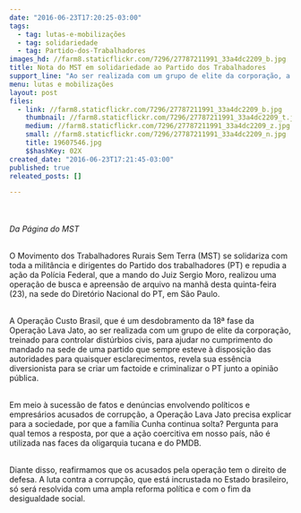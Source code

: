 ```yaml
---
date: "2016-06-23T17:20:25-03:00"
tags:
  - tag: lutas-e-mobilizações
  - tag: solidariedade
  - tag: Partido-dos-Trabalhadores
images_hd: //farm8.staticflickr.com/7296/27787211991_33a4dc2209_b.jpg
title: Nota do MST em solidariedade ao Partido dos Trabalhadores
support_line: "Ao ser realizada com um grupo de elite da corporação, a operação  revela sua essência diversionista para se criar um factoide e criminalizar o PT junto a opinião pública."
menu: lutas e mobilizações
layout: post
files:
  - link: //farm8.staticflickr.com/7296/27787211991_33a4dc2209_b.jpg
    thumbnail: //farm8.staticflickr.com/7296/27787211991_33a4dc2209_t.jpg
    medium: //farm8.staticflickr.com/7296/27787211991_33a4dc2209_z.jpg
    small: //farm8.staticflickr.com/7296/27787211991_33a4dc2209_n.jpg
    title: 19607546.jpg
    $$hashKey: 02X
created_date: "2016-06-23T17:21:45-03:00"
published: true
releated_posts: []

---
```

<p style="line-height: 20.8px;">&nbsp;</p>

<p><em>Da P&aacute;gina do MST&nbsp;</em></p>

<p><br />
O Movimento dos Trabalhadores Rurais Sem Terra (MST) se solidariza com toda a milit&acirc;ncia e dirigentes do Partido dos trabalhadores (PT) e repudia a a&ccedil;&atilde;o da Pol&iacute;cia Federal, que a mando do Juiz Sergio Moro, realizou&nbsp;uma opera&ccedil;&atilde;o de busca e apreens&atilde;o de arquivo na manh&atilde; desta quinta-feira (23), na sede do Diret&oacute;rio Nacional do PT, em S&atilde;o Paulo.&nbsp;</p>

<p><br />
A Opera&ccedil;&atilde;o Custo Brasil, que &eacute; um desdobramento da 18&ordf; fase da Opera&ccedil;&atilde;o Lava Jato, ao ser realizada com um grupo de elite da corpora&ccedil;&atilde;o, treinado para controlar dist&uacute;rbios civis, para ajudar no cumprimento do mandado na sede de uma partido que sempre esteve &agrave; disposi&ccedil;&atilde;o das autoridades para quaisquer esclarecimentos, revela sua ess&ecirc;ncia diversionista para se criar um factoide e criminalizar o PT junto a opini&atilde;o p&uacute;blica.</p>

<p><br />
Em meio &agrave; sucess&atilde;o de fatos e den&uacute;ncias envolvendo pol&iacute;ticos e empres&aacute;rios acusados de corrup&ccedil;&atilde;o, a Opera&ccedil;&atilde;o Lava Jato precisa explicar para a sociedade, por que a fam&iacute;lia Cunha continua solta? Pergunta para qual temos a resposta, por que a a&ccedil;&atilde;o coercitiva em nosso pa&iacute;s, n&atilde;o &eacute; utilizada nas faces da oligarquia tucana e do PMDB.</p>

<p><br />
Diante disso, reafirmamos que os acusados pela opera&ccedil;&atilde;o tem o direito de defesa. A luta contra a corrup&ccedil;&atilde;o, que est&aacute; incrustada no Estado brasileiro, s&oacute; ser&aacute; resolvida com uma ampla reforma pol&iacute;tica e com o fim da desigualdade social.</p>

